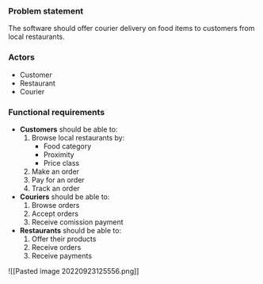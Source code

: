 ### **Problem statement**
The software should offer courier delivery on food items to customers from local restaurants. 

### **Actors**
- Customer
- Restaurant
- Courier

### **Functional requirements**
- **Customers** should be able to:
	1) Browse local restaurants by:
		- Food category
		- Proximity
		- Price class
	2) Make an order
	3) Pay for an order
	4) Track an order
- **Couriers** should be able to:
	1) Browse orders
	2) Accept orders
	3) Receive comission payment
- **Restaurants** should be able to:
	1) Offer their products
	2) Receive orders
	3) Receive payments


![[Pasted image 20220923125556.png]]